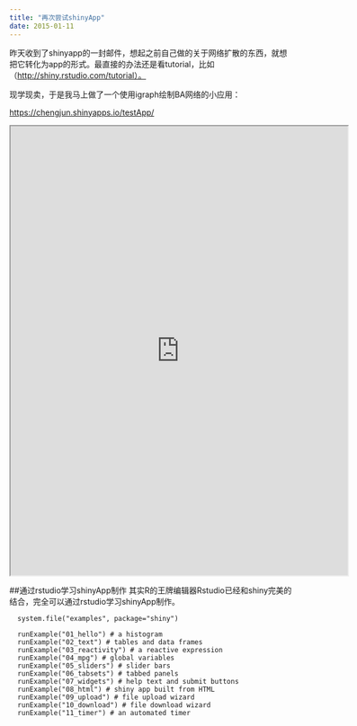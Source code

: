 ```yaml
---
title: "再次尝试shinyApp"
date: 2015-01-11
---
```

<!--more-->

昨天收到了shinyapp的一封邮件，想起之前自己做的关于网络扩散的东西，就想把它转化为app的形式。最直接的办法还是看tutorial，比如（http://shiny.rstudio.com/tutorial）。

现学现卖，于是我马上做了一个使用igraph绘制BA网络的小应用：

https://chengjun.shinyapps.io/testApp/


<iframe src='https://chengjun.shinyapps.io/testApp/' scrolling="no" width="600" height = "800"></iframe>



##通过rstudio学习shinyApp制作
其实R的王牌编辑器Rstudio已经和shiny完美的结合，完全可以通过rstudio学习shinyApp制作。

      system.file("examples", package="shiny")

      runExample("01_hello") # a histogram
      runExample("02_text") # tables and data frames
      runExample("03_reactivity") # a reactive expression
      runExample("04_mpg") # global variables
      runExample("05_sliders") # slider bars
      runExample("06_tabsets") # tabbed panels
      runExample("07_widgets") # help text and submit buttons
      runExample("08_html") # shiny app built from HTML
      runExample("09_upload") # file upload wizard
      runExample("10_download") # file download wizard
      runExample("11_timer") # an automated timer
